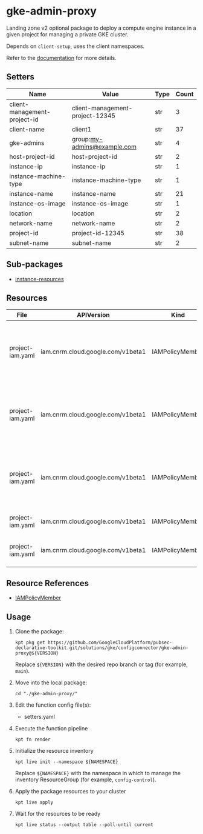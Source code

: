 <!-- BEGINNING OF PRE-COMMIT-BLUEPRINT DOCS HOOK:TITLE -->
# gke-admin-proxy


<!-- END OF PRE-COMMIT-BLUEPRINT DOCS HOOK:TITLE -->



<!-- BEGINNING OF PRE-COMMIT-BLUEPRINT DOCS HOOK:BODY -->
Landing zone v2 optional package to deploy a compute engine instance in a given project for managing a private GKE cluster.

Depends on `client-setup`, uses the client namespaces.

Refer to the [documentation](https://cloud.google.com/kubernetes-engine/docs/tutorials/private-cluster-bastion) for more details.

## Setters

|             Name             |              Value              | Type | Count |
|------------------------------|---------------------------------|------|-------|
| client-management-project-id | client-management-project-12345 | str  |     3 |
| client-name                  | client1                         | str  |    37 |
| gke-admins                   | group:my-admins@example.com     | str  |     4 |
| host-project-id              | host-project-id                 | str  |     2 |
| instance-ip                  | instance-ip                     | str  |     1 |
| instance-machine-type        | instance-machine-type           | str  |     1 |
| instance-name                | instance-name                   | str  |    21 |
| instance-os-image            | instance-os-image               | str  |     1 |
| location                     | location                        | str  |     2 |
| network-name                 | network-name                    | str  |     2 |
| project-id                   | project-id-12345                | str  |    38 |
| subnet-name                  | subnet-name                     | str  |     2 |

## Sub-packages

- [instance-resources](instance-resources)

## Resources

|       File       |            APIVersion             |      Kind       |                                Name                                |      Namespace       |
|------------------|-----------------------------------|-----------------|--------------------------------------------------------------------|----------------------|
| project-iam.yaml | iam.cnrm.cloud.google.com/v1beta1 | IAMPolicyMember | project-id-client-name-admin-sa-service-account-admin-permissions  | client-name-projects |
| project-iam.yaml | iam.cnrm.cloud.google.com/v1beta1 | IAMPolicyMember | project-id-client-name-admin-sa-compute-instance-admin-permissions | client-name-projects |
| project-iam.yaml | iam.cnrm.cloud.google.com/v1beta1 | IAMPolicyMember | project-id-client-name-admin-sa-service-account-user-permissions   | client-name-projects |
| project-iam.yaml | iam.cnrm.cloud.google.com/v1beta1 | IAMPolicyMember | project-id-iap-tunnel-user                                         | client-name-projects |
| project-iam.yaml | iam.cnrm.cloud.google.com/v1beta1 | IAMPolicyMember | project-id-gke-admins-viewer                                       | client-name-projects |

## Resource References

- [IAMPolicyMember](https://cloud.google.com/config-connector/docs/reference/resource-docs/iam/iampolicymember)

## Usage

1.  Clone the package:
    ```shell
    kpt pkg get https://github.com/GoogleCloudPlatform/pubsec-declarative-toolkit.git/solutions/gke/configconnector/gke-admin-proxy@${VERSION}
    ```
    Replace `${VERSION}` with the desired repo branch or tag
    (for example, `main`).

1.  Move into the local package:
    ```shell
    cd "./gke-admin-proxy/"
    ```

1.  Edit the function config file(s):
    - setters.yaml

1.  Execute the function pipeline
    ```shell
    kpt fn render
    ```

1.  Initialize the resource inventory
    ```shell
    kpt live init --namespace ${NAMESPACE}
    ```
    Replace `${NAMESPACE}` with the namespace in which to manage
    the inventory ResourceGroup (for example, `config-control`).

1.  Apply the package resources to your cluster
    ```shell
    kpt live apply
    ```

1.  Wait for the resources to be ready
    ```shell
    kpt live status --output table --poll-until current
    ```

<!-- END OF PRE-COMMIT-BLUEPRINT DOCS HOOK:BODY -->
